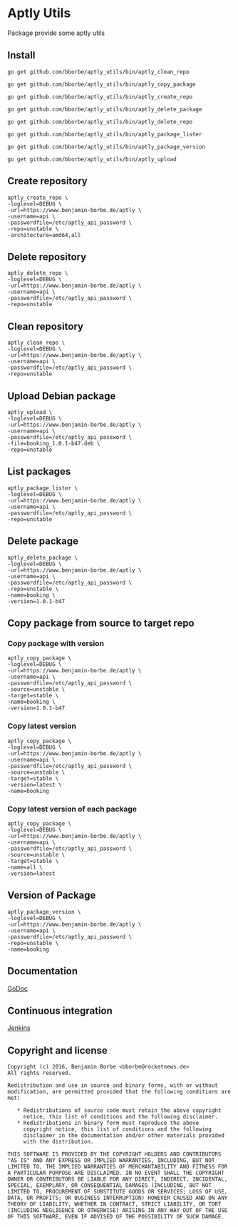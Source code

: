 # Aptly Utils

Package provide some aptly utils

## Install

`go get github.com/bborbe/aptly_utils/bin/aptly_clean_repo`

`go get github.com/bborbe/aptly_utils/bin/aptly_copy_package`

`go get github.com/bborbe/aptly_utils/bin/aptly_create_repo`

`go get github.com/bborbe/aptly_utils/bin/aptly_delete_package`

`go get github.com/bborbe/aptly_utils/bin/aptly_delete_repo`

`go get github.com/bborbe/aptly_utils/bin/aptly_package_lister`

`go get github.com/bborbe/aptly_utils/bin/aptly_package_version`

`go get github.com/bborbe/aptly_utils/bin/aptly_upload`

## Create repository

```
aptly_create_repo \
-loglevel=DEBUG \
-url=https://www.benjamin-borbe.de/aptly \
-username=api \
-passwordfile=/etc/aptly_api_password \
-repo=unstable \
-architecture=amd64,all
```

## Delete repository

```
aptly_delete_repo \
-loglevel=DEBUG \
-url=https://www.benjamin-borbe.de/aptly \
-username=api \
-passwordfile=/etc/aptly_api_password \
-repo=unstable
```

## Clean repository

```
aptly_clean_repo \
-loglevel=DEBUG \
-url=https://www.benjamin-borbe.de/aptly \
-username=api \
-passwordfile=/etc/aptly_api_password \
-repo=unstable
```

## Upload Debian package

```
aptly_upload \
-loglevel=DEBUG \
-url=https://www.benjamin-borbe.de/aptly \
-username=api \
-passwordfile=/etc/aptly_api_password \
-file=booking_1.0.1-b47.deb \
-repo=unstable
```

## List packages

```
aptly_package_lister \
-loglevel=DEBUG \
-url=https://www.benjamin-borbe.de/aptly \
-username=api \
-passwordfile=/etc/aptly_api_password \
-repo=unstable
```

## Delete package

```
aptly_delete_package \
-loglevel=DEBUG \
-url=https://www.benjamin-borbe.de/aptly \
-username=api \
-passwordfile=/etc/aptly_api_password \
-repo=unstable \
-name=booking \
-version=1.0.1-b47
```

## Copy package from source to target repo

### Copy package with version

```
aptly_copy_package \
-loglevel=DEBUG \
-url=https://www.benjamin-borbe.de/aptly \
-username=api \
-passwordfile=/etc/aptly_api_password \
-source=unstable \
-target=stable \
-name=booking \
-version=1.0.1-b47
```

### Copy latest version

```
aptly_copy_package \
-loglevel=DEBUG \
-url=https://www.benjamin-borbe.de/aptly \
-username=api \
-passwordfile=/etc/aptly_api_password \
-source=unstable \
-target=stable \
-version=latest \
-name=booking 
```

### Copy latest version of each package

```
aptly_copy_package \
-loglevel=DEBUG \
-url=https://www.benjamin-borbe.de/aptly \
-username=api \
-passwordfile=/etc/aptly_api_password \
-source=unstable \
-target=stable \
-name=all \
-version=latest
```

## Version of Package

```
aptly_package_version \
-loglevel=DEBUG \
-url=https://www.benjamin-borbe.de/aptly \
-username=api \
-passwordfile=/etc/aptly_api_password \
-repo=unstable \
-name=booking
```

## Documentation

[GoDoc](http://godoc.org/github.com/bborbe/aptly_utils/)

## Continuous integration

[Jenkins](https://www.benjamin-borbe.de/jenkins/job/Go-Aptly-Utils/)

## Copyright and license

    Copyright (c) 2016, Benjamin Borbe <bborbe@rocketnews.de>
    All rights reserved.
    
    Redistribution and use in source and binary forms, with or without
    modification, are permitted provided that the following conditions are
    met:
    
       * Redistributions of source code must retain the above copyright
         notice, this list of conditions and the following disclaimer.
       * Redistributions in binary form must reproduce the above
         copyright notice, this list of conditions and the following
         disclaimer in the documentation and/or other materials provided
         with the distribution.

    THIS SOFTWARE IS PROVIDED BY THE COPYRIGHT HOLDERS AND CONTRIBUTORS
    "AS IS" AND ANY EXPRESS OR IMPLIED WARRANTIES, INCLUDING, BUT NOT
    LIMITED TO, THE IMPLIED WARRANTIES OF MERCHANTABILITY AND FITNESS FOR
    A PARTICULAR PURPOSE ARE DISCLAIMED. IN NO EVENT SHALL THE COPYRIGHT
    OWNER OR CONTRIBUTORS BE LIABLE FOR ANY DIRECT, INDIRECT, INCIDENTAL,
    SPECIAL, EXEMPLARY, OR CONSEQUENTIAL DAMAGES (INCLUDING, BUT NOT
    LIMITED TO, PROCUREMENT OF SUBSTITUTE GOODS OR SERVICES; LOSS OF USE,
    DATA, OR PROFITS; OR BUSINESS INTERRUPTION) HOWEVER CAUSED AND ON ANY
    THEORY OF LIABILITY, WHETHER IN CONTRACT, STRICT LIABILITY, OR TORT
    (INCLUDING NEGLIGENCE OR OTHERWISE) ARISING IN ANY WAY OUT OF THE USE
    OF THIS SOFTWARE, EVEN IF ADVISED OF THE POSSIBILITY OF SUCH DAMAGE.
